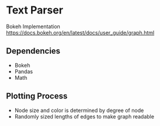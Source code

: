 # Text Parser

Bokeh Implementation
https://docs.bokeh.org/en/latest/docs/user_guide/graph.html

## Dependencies
- Bokeh
- Pandas
- Math

## Plotting Process
- Node size and color is determined by degree of node
- Randomly sized lengths of edges to make graph readable


